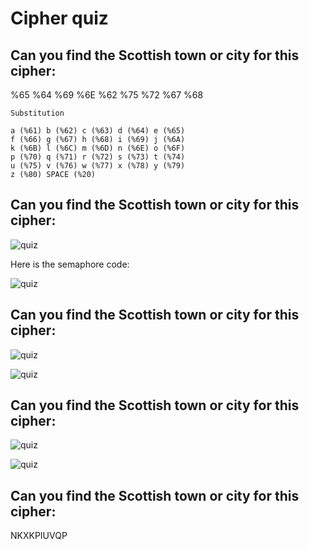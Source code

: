 # Cipher quiz

## Can you find the Scottish town or city for this cipher:

%65 %64 %69 %6E %62 %75 %72 %67 %68

```
Substitution

a (%61) b (%62) c (%63) d (%64) e (%65) 
f (%66) g (%67) h (%68) i (%69) j (%6A) 
k (%6B) l (%6C) m (%6D) n (%6E) o (%6F) 
p (%70) q (%71) r (%72) s (%73) t (%74) 
u (%75) v (%76) w (%77) x (%78) y (%79) 
z (%80) SPACE (%20)
```

## Can you find the Scottish town or city for this cipher:

![quiz](https://asecuritysite.com/public/quiz02.png)

Here is the semaphore code:

![quiz](https://asecuritysite.com/public/qflags.png)

## Can you find the Scottish town or city for this cipher:

![quiz](https://asecuritysite.com/public/quiz03.png)

![quiz](https://asecuritysite.com/public/qpigpen.png)

## Can you find the Scottish town or city for this cipher:

![quiz](https://asecuritysite.com/public/quiz04.png)

![quiz](https://asecuritysite.com/public/qmary.png)

## Can you find the Scottish town or city for this cipher:

NKXKPIUVQP




